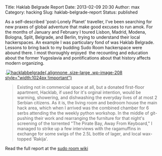Title: Haklab Belgrade Report
Date: 2013-02-09 20:30
Author: max
Category: hacking
Slug: haklab-belgrade-report
Status: published

As a self-described 'post-Lonely Planet' traveller, I've been searching for new praxes of global adventure that make good excuses to run amok. For the months of January and February I toured Lisbon, Madrid, Modena, Bologna, Split, Belgrade, and Berlin, trying to understand their local hackerspaces. An example I was particulary fond of was Haklab Belgrade. Lessons to bring back to my budding Sudo Room hackerspace were abound there. I most thoroughly enjoyed  the recounting and education about the former Yugoslavia and pontifications about that history affects modern organizing.

.[![]({static}/images/uploads/2013/03/hacklabbelgrade1.jpg "hacklabbelgrade"){.alignnone .size-large .wp-image-208 style="width:1024px !important"}]({static}/images/uploads/2013/03/hacklabbelgrade1.jpg)

> Existing not in commercial space at all, but a donated first-floor apartment, Hacklab, if used for it's orginal intention, would be warming, showering, and dishwashing the everyday lives of at most 2 Serbian citizens. As it is, the living room and bedroom house the main hack area, which when I arrived was the combined chamber for 6 serbs attending the the weekly python workshop. In the middle of git-pushing their work and rearranging the furniture for that night's screening of the torrented "The Pirate Bay, Away From Keyboard," I managed to strike up a few interviews with the ragamuffins in exchange for some swigs of the 2.5L bottle of lager, and local wax-topped 'Rakija'.

Read the full report at the [sudo room wiki](http://sudoroom.org/wiki/Hacklab_Belgrade_2013_Report)

 
